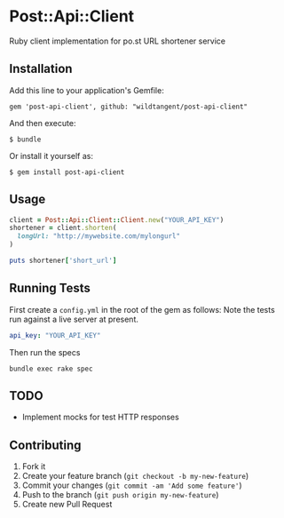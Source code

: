 # Post::Api::Client

Ruby client implementation for po.st URL shortener service

## Installation

Add this line to your application's Gemfile:

    gem 'post-api-client', github: "wildtangent/post-api-client"

And then execute:

    $ bundle

Or install it yourself as:

    $ gem install post-api-client

## Usage

```ruby
client = Post::Api::Client::Client.new("YOUR_API_KEY")
shortener = client.shorten(
  longUrl: "http://mywebsite.com/mylongurl"
)

puts shortener['short_url']
```

## Running Tests
First create a `config.yml` in the root of the gem as follows: Note the tests run against a live server at present.

```yaml
api_key: "YOUR_API_KEY"
```

Then run the specs
```shell
bundle exec rake spec
```

## TODO  
* Implement mocks for test HTTP responses

## Contributing

1. Fork it
2. Create your feature branch (`git checkout -b my-new-feature`)
3. Commit your changes (`git commit -am 'Add some feature'`)
4. Push to the branch (`git push origin my-new-feature`)
5. Create new Pull Request
